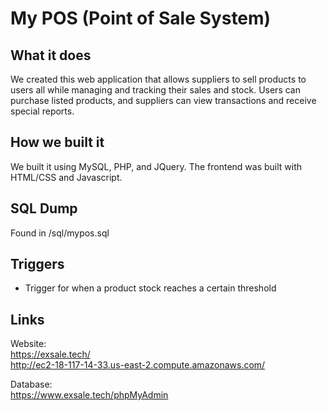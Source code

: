 # My POS (Point of Sale System)

## What it does
We created this web application that allows suppliers to sell products to users all while managing and tracking their sales and stock. Users can purchase listed products, and suppliers can view transactions and receive special reports.

## How we built it
We built it using MySQL, PHP, and JQuery. The frontend was built with HTML/CSS and Javascript.

## SQL Dump
Found in /sql/mypos.sql

## Triggers
- Trigger for when a product stock reaches a certain threshold

## Links
Website: \
https://exsale.tech/ \
http://ec2-18-117-14-33.us-east-2.compute.amazonaws.com/

Database: \
https://www.exsale.tech/phpMyAdmin
